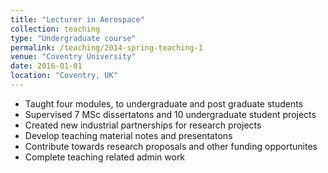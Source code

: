 ```yaml
---
title: "Lecturer in Aerospace"
collection: teaching
type: "Undergraduate course"
permalink: /teaching/2014-spring-teaching-1
venue: "Coventry University"
date: 2016-01-01
location: "Coventry, UK"
---
```


* Taught four modules, to undergraduate and post graduate students
* Supervised 7 MSc dissertatons and 10 undergraduate student projects
* Created new industrial partnerships for research projects
* Develop teaching material notes and presentatons
* Contribute towards research proposals and other funding opportunites
* Complete teaching related admin work
